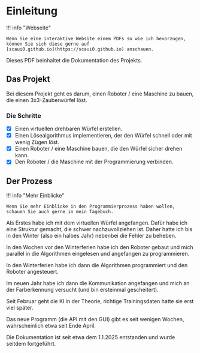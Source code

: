 # Einleitung

!!! info "Webseite"
    
    Wenn Sie eine interaktive Website einem PDFs so wie ich bevorzugen, können Sie sich diese gerne auf 
    [scaui0.github.io](https://scaui0.github.io) anschauen.

Dieses PDF beinhaltet die Dokumentation des Projekts.

## Das Projekt

Bei diesem Projekt geht es darum, einen Roboter / eine Maschine zu bauen, die einen 3x3-Zauberwürfel löst.

### Die Schritte

* [x] Einen virtuellen drehbaren Würfel erstellen.
* [x] Einen Lösealgorithmus implementieren, der den Würfel schnell oder mit wenig Zügen löst.
* [x] Einen Roboter / eine Maschine bauen, die den Würfel sicher drehen kann.
* [x] Den Roboter / die Maschine mit der Programmierung verbinden.

## Der Prozess

!!! info "Mehr Einblicke"

    Wenn Sie mehr Einblicke in den Programmierprozess haben wollen, schauen Sie auch gerne in mein Tagebuch.

Als Erstes habe ich mit dem virtuellen Würfel angefangen. Dafür habe ich eine Struktur gemacht, die schwer 
nachzuvollziehen ist. Daher hatte ich bis in den Winter (also ein halbes Jahr) nebenbei die Fehler zu beheben.

In den Wochen vor den Winterferien habe ich den Roboter gebaut und mich parallel in die Algorithmen eingelesen und 
angefangen zu programmieren.

In den Winterferien habe ich dann die Algorithmen programmiert und den Roboter angesteuert.

Im neuen Jahr habe ich dann die Kommunikation angefangen und mich an der Farberkennung versucht (und bin ersteinmal
gescheitert).

Seit Februar geht die KI in der Theorie, richtige Trainingsdaten hatte sie erst viel später.

Das neue Programm (die API mit den GUI) gibt es seit wenigen Wochen, wahrscheinlich etwa seit Ende April.

Die Dokumentation ist seit etwa dem 1.1.2025 entstanden und wurde seitdem fortgeführt.

